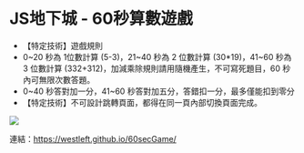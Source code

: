 # JS地下城 - 60秒算數遊戲

* 【特定技術】遊戲規則
*  0~20 秒為 1位數計算 (5-3)，21~40 秒為 2 位數計算 (30*19)，41~60 秒為 3 位數計算 (332+312)，加減乘除規則請用隨機產生，不可寫死題目，60 秒內可無限次數答題。
*  0~40 秒答對加一分，41~60 秒答對加五分，答錯扣一分，最多僅能扣到零分
* 【特定技術】不可設計跳轉頁面，都得在同一頁內部切換頁面完成。

![](https://i.imgur.com/bupHTIP.jpg)

連結：https://westleft.github.io/60secGame/
